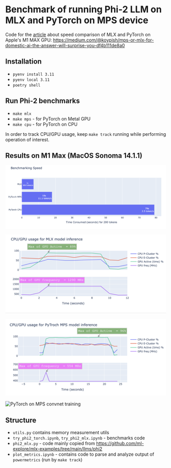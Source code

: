 # Benchmark of running Phi-2 LLM on MLX and PyTorch on MPS device

Code for the [article](https://medium.com/@koypish/mps-or-mlx-for-domestic-ai-the-answer-will-surprise-you-df4b111de8a0) about speed comparison of MLX and PyTorch on Apple's M1 MAX GPU: https://medium.com/@koypish/mps-or-mlx-for-domestic-ai-the-answer-will-surprise-you-df4b111de8a0

## Installation
* `pyenv install 3.11`
* `pyenv local 3.11`
* `poetry shell`

## Run Phi-2 benchmarks
* `make mlx`
* `make mps` - for PyTorch on Metal GPU
* `make cpu` - for PyTorch on CPU

In order to track CPU/GPU usage, keep `make track` running while performing operation of interest.

## Results on M1 Max (MacOS Sonoma 14.1.1)

![Speed Benchmark](results/speed_bench.png)

![MLX resources usage](results/mlx_GPU_usage.png)

![PyTorch on MPS resources usage](results/torch_GPU_usage.png)

![PyTorch on MPS convnet training](results/convnet_torch_training.gif)



## Structure
* `utils.py` contains memory measurement utils
* `try_phi2_torch.ipynb`, `try_phi2_mlx.ipynb` - benchmarks code
* `phi2_mlx.py` - code mainly copied from https://github.com/ml-explore/mlx-examples/tree/main/llms/phi2
* `plot_metrics.ipynb` - contains code to parse and analyze output of `powermetrics` (run by `make track`) 
  

